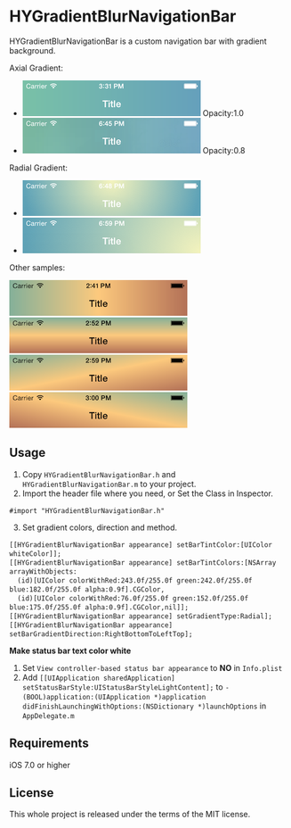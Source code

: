HYGradientBlurNavigationBar
===========================

HYGradientBlurNavigationBar is a custom navigation bar with gradient background.

Axial Gradient:
  * ![Sample](https://raw.githubusercontent.com/hayatoy/HYGradientBlurNavigationBar/master/Images/sample5.png) Opacity:1.0
  * ![Sample](https://raw.githubusercontent.com/hayatoy/HYGradientBlurNavigationBar/master/Images/sample6.png) Opacity:0.8

Radial Gradient:
  * ![Sample](https://raw.githubusercontent.com/hayatoy/HYGradientBlurNavigationBar/master/Images/sample7.png)
  * ![Sample](https://raw.githubusercontent.com/hayatoy/HYGradientBlurNavigationBar/master/Images/sample8.png)

Other samples:

![Sample](https://raw.githubusercontent.com/hayatoy/HYGradientBlurNavigationBar/master/Images/sample1.png)
![Sample](https://raw.githubusercontent.com/hayatoy/HYGradientBlurNavigationBar/master/Images/sample2.png)
![Sample](https://raw.githubusercontent.com/hayatoy/HYGradientBlurNavigationBar/master/Images/sample3.png)
![Sample](https://raw.githubusercontent.com/hayatoy/HYGradientBlurNavigationBar/master/Images/sample4.png)

Usage
-----

  1. Copy `HYGradientBlurNavigationBar.h` and `HYGradientBlurNavigationBar.m` to your project.
  2. Import the header file where you need, or Set the Class in Inspector.
```objc
#import "HYGradientBlurNavigationBar.h"
```
  3. Set gradient colors, direction and method.
```objc
[[HYGradientBlurNavigationBar appearance] setBarTintColor:[UIColor whiteColor]];
[[HYGradientBlurNavigationBar appearance] setBarTintColors:[NSArray arrayWithObjects:
  (id)[UIColor colorWithRed:243.0f/255.0f green:242.0f/255.0f blue:182.0f/255.0f alpha:0.9f].CGColor,
  (id)[UIColor colorWithRed:76.0f/255.0f green:152.0f/255.0f blue:175.0f/255.0f alpha:0.9f].CGColor,nil]];
[[HYGradientBlurNavigationBar appearance] setGradientType:Radial];
[[HYGradientBlurNavigationBar appearance] setBarGradientDirection:RightBottomToLeftTop];
```

**Make status bar text color white**
  1. Set `View controller-based status bar appearance` to **NO** in `Info.plist`
  2. Add `[[UIApplication sharedApplication] setStatusBarStyle:UIStatusBarStyleLightContent];` to `- (BOOL)application:(UIApplication *)application didFinishLaunchingWithOptions:(NSDictionary *)launchOptions` in `AppDelegate.m`

Requirements
------------

iOS 7.0 or higher

License
-------

This whole project is released under the terms of the MIT license.
